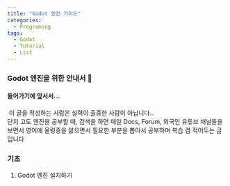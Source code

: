```yaml
---
title: "Godot 엔진 가이드"
categories:
  - Programing
tags:
  - Godot
  - Tutorial
  - List
---
```


### Godot 엔진을 위한 안내서 🚀 ###

#### 들어가기에 앞서서...

&nbsp;이 글을 작성하는 사람은 실력이 출중한 사람이 아닙니다..   
단지 고도 엔진을 공부할 때, 검색을 하면 매일 Docs, Forum, 외국인 유튜브 채널들을 보면서 
영어에 울렁증을 앓으면서 필요한 부분을 뽑아서 공부하며 복습 겸 적어두는 글입니다

### 기초

1. Godot 엔진 설치하기
